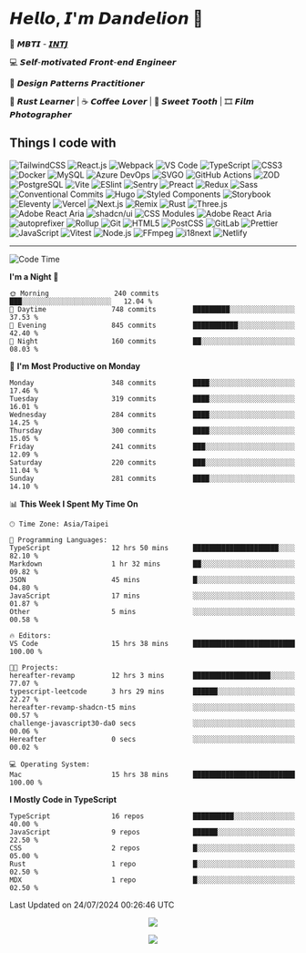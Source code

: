 # 𝙃𝙚𝙡𝙡𝙤, 𝙄'𝙢 𝘿𝙖𝙣𝙙𝙚𝙡𝙞𝙤𝙣 🌼

👀 𝙈𝘽𝙏𝙄 - [𝙄𝙉𝙏𝙅](https://www.16personalities.com/intj-personality)

💻 𝙎𝙚𝙡𝙛-𝙢𝙤𝙩𝙞𝙫𝙖𝙩𝙚𝙙 𝙁𝙧𝙤𝙣𝙩-𝙚𝙣𝙙 𝙀𝙣𝙜𝙞𝙣𝙚𝙚𝙧

🧩 𝘿𝙚𝙨𝙞𝙜𝙣 𝙋𝙖𝙩𝙩𝙚𝙧𝙣𝙨 𝙋𝙧𝙖𝙘𝙩𝙞𝙩𝙞𝙤𝙣𝙚𝙧

🦀 𝙍𝙪𝙨𝙩 𝙇𝙚𝙖𝙧𝙣𝙚𝙧 | ☕️ 𝘾𝙤𝙛𝙛𝙚𝙚 𝙇𝙤𝙫𝙚𝙧 | 🍰 𝙎𝙬𝙚𝙚𝙩 𝙏𝙤𝙤𝙩𝙝 | 🎞️ 𝙁𝙞𝙡𝙢 𝙋𝙝𝙤𝙩𝙤𝙜𝙧𝙖𝙥𝙝𝙚𝙧

## Things I code with

![TailwindCSS](https://img.shields.io/badge/-TailwindCSS-06b6d4?style=flat-square&logo=tailwind-css&logoColor=ffffff)
![React.js](https://img.shields.io/badge/-React.js-61dafb?style=flat-square&logo=react&logoColor=ffffff)
![Webpack](https://img.shields.io/badge/-Webpack-8dd6f9?style=flat-square&logo=webpack&logoColor=ffffff)
![VS Code](https://img.shields.io/badge/-VSCode-007acc?style=flat-square&logo=visual-studio-code)
![TypeScript](https://img.shields.io/badge/-TypeScript-007acc?style=flat-square&logo=typescript&logoColor=ffffff)
![CSS3](https://img.shields.io/badge/-CSS3-1572b6?style=flat-square&logo=css3)
![Docker](https://img.shields.io/badge/-Docker-2496ed?style=flat-square&logo=docker&logoColor=ffffff)
![MySQL](https://img.shields.io/badge/-MySQL-4479a1?style=flat-square&logo=mysql&logoColor=ffffff)
![Azure DevOps](https://img.shields.io/badge/-Azure_DevOps-0078d7?style=flat-square&logo=azuredevops&logoColor=ffffff)
![SVGO](https://img.shields.io/badge/-SVGO-3e7fc1?style=flat-square&logo=svgo&logoColor=ffffff)
![GitHub Actions](https://img.shields.io/badge/-GitHub_Actions-2088ff?style=flat-square&logo=githubactions&logoColor=ffffff)
![ZOD](https://img.shields.io/badge/-ZOD-3e67b1?style=flat-square&logo=zod&logoColor=ffffff)
![PostgreSQL](https://img.shields.io/badge/-PostgreSQL-4169e1?style=flat-square&logo=postgresql&logoColor=ffffff)
![Vite](https://img.shields.io/badge/-Vite-646cff?style=flat-square&logo=vite&logoColor=ffffff)
![ESlint](https://img.shields.io/badge/-ESLint-4b32c3?style=flat-square&logo=eslint)
![Sentry](https://img.shields.io/badge/-Sentry-362d59?style=flat-square&logo=sentry&logoColor=ffffff)
![Preact](https://img.shields.io/badge/-Preact-673ab8?style=flat-square&logo=preact)
![Redux](https://img.shields.io/badge/-Redux-764abc?style=flat-square&logo=redux)
![Sass](https://img.shields.io/badge/-Sass-cc6699?style=flat-square&logo=sass&logoColor=ffffff)
![Conventional Commits](https://img.shields.io/badge/-Conventional_Commits-fe5196?style=flat-square&logo=conventionalcommits&logoColor=ffffff)
![Hugo](https://img.shields.io/badge/-Hugo-ff4088?style=flat-square&logo=hugo&logoColor=ffffff)
![Styled Components](https://img.shields.io/badge/-styled--components-db7093?style=flat-square&logo=styledcomponents&logoColor=ffffff)
![Storybook](https://img.shields.io/badge/-Storybook-ff4785?style=flat-square&logo=storybook&logoColor=ffffff)
![Eleventy](https://img.shields.io/badge/-Eleventy-222222?style=flat-square&logo=eleventy&logoColor=ffffff)
![Vercel](https://img.shields.io/badge/-Vercel-000000?style=flat-square&logo=vercel&logoColor=ffffff)
![Next.js](https://img.shields.io/badge/-Next.js-000000?style=flat-square&logo=next.js&logoColor=ffffff)
![Remix](https://img.shields.io/badge/-Remix-000000?style=flat-square&logo=remix&logoColor=ffffff)
![Rust](https://img.shields.io/badge/-Rust-000000?style=flat-square&logo=rust)
![Three.js](https://img.shields.io/badge/-Three.js-000000?style=flat-square&logo=three.js&logoColor=ffffff)
![Adobe React Aria](https://img.shields.io/badge/-React_Aria-ff0000?style=flat-square&logo=adobe&logoColor=ffffff)
![shadcn/ui](https://img.shields.io/badge/-shadcn/ui-000000?style=flat-square&logo=shadcn/ui&logoColor=ffffff)
![CSS Modules](https://img.shields.io/badge/-CSS_Modules-000000?style=flat-square&logo=cssmodules&logoColor=ffffff)
![Adobe React Aria](https://img.shields.io/badge/-React_Aria-ff0000?style=flat-square&logo=adobe&logoColor=ffffff)
![autoprefixer](https://img.shields.io/badge/-autoprefixer-dd3735?style=flat-square&logo=autoprefixer&logoColor=ffffff)
![Rollup](https://img.shields.io/badge/-Rollup-ec4a3f?style=flat-square&logo=rollupdotjs&logoColor=ffffff)
![Git](https://img.shields.io/badge/-Git-f05032?style=flat-square&logo=git&logoColor=%23ffffff)
![HTML5](https://img.shields.io/badge/-HTML5-e34f26?style=flat-square&logo=html5&logoColor=ffffff)
![PostCSS](https://img.shields.io/badge/-PostCSS-dd3a0a?style=flat-square&logo=postcss&logoColor=ffffff)
![GitLab](https://img.shields.io/badge/-GitLab-fca121?style=flat-square&logo=gitlab)
![Prettier](https://img.shields.io/badge/-Prettier-f7b93e?style=flat-square&logo=prettier&logoColor=ffffff)
![JavaScript](https://img.shields.io/badge/-JavaScript-f7df1e?style=flat-square&logo=javascript&logoColor=000000)
![Vitest](https://img.shields.io/badge/-Vitest-6e9f18?style=flat-square&logo=vitest&logoColor=ffffff)
![Node.js](https://img.shields.io/badge/-Node.js-339933?style=flat-square&logo=node.js&logoColor=ffffff)
![FFmpeg](https://img.shields.io/badge/-FFmpeg-007808?style=flat-square&logo=ffmpeg&logoColor=ffffff)
![i18next](https://img.shields.io/badge/-i18next-26a69a?style=flat-square&logo=i18next&logoColor=ffffff)
![Netlify](https://img.shields.io/badge/-Netlify-00c7b7?style=flat-square&logo=netlify&logoColor=ffffff)

---

<!--START_SECTION:waka-->

![Code Time](http://img.shields.io/badge/Code%20Time-320%20hrs%2051%20mins-blue)

**I'm a Night 🦉**

```text
🌞 Morning                240 commits         ███░░░░░░░░░░░░░░░░░░░░░░   12.04 %
🌆 Daytime                748 commits         █████████░░░░░░░░░░░░░░░░   37.53 %
🌃 Evening                845 commits         ███████████░░░░░░░░░░░░░░   42.40 %
🌙 Night                  160 commits         ██░░░░░░░░░░░░░░░░░░░░░░░   08.03 %
```

📅 **I'm Most Productive on Monday**

```text
Monday                   348 commits         ████░░░░░░░░░░░░░░░░░░░░░   17.46 %
Tuesday                  319 commits         ████░░░░░░░░░░░░░░░░░░░░░   16.01 %
Wednesday                284 commits         ████░░░░░░░░░░░░░░░░░░░░░   14.25 %
Thursday                 300 commits         ████░░░░░░░░░░░░░░░░░░░░░   15.05 %
Friday                   241 commits         ███░░░░░░░░░░░░░░░░░░░░░░   12.09 %
Saturday                 220 commits         ███░░░░░░░░░░░░░░░░░░░░░░   11.04 %
Sunday                   281 commits         ████░░░░░░░░░░░░░░░░░░░░░   14.10 %
```

📊 **This Week I Spent My Time On**

```text
🕑︎ Time Zone: Asia/Taipei

💬 Programming Languages:
TypeScript               12 hrs 50 mins      █████████████████████░░░░   82.10 %
Markdown                 1 hr 32 mins        ██░░░░░░░░░░░░░░░░░░░░░░░   09.82 %
JSON                     45 mins             █░░░░░░░░░░░░░░░░░░░░░░░░   04.80 %
JavaScript               17 mins             ░░░░░░░░░░░░░░░░░░░░░░░░░   01.87 %
Other                    5 mins              ░░░░░░░░░░░░░░░░░░░░░░░░░   00.58 %

🔥 Editors:
VS Code                  15 hrs 38 mins      █████████████████████████   100.00 %

🐱‍💻 Projects:
hereafter-revamp         12 hrs 3 mins       ███████████████████░░░░░░   77.07 %
typescript-leetcode      3 hrs 29 mins       ██████░░░░░░░░░░░░░░░░░░░   22.27 %
hereafter-revamp-shadcn-t5 mins              ░░░░░░░░░░░░░░░░░░░░░░░░░   00.57 %
challenge-javascript30-da0 secs              ░░░░░░░░░░░░░░░░░░░░░░░░░   00.06 %
Hereafter                0 secs              ░░░░░░░░░░░░░░░░░░░░░░░░░   00.02 %

💻 Operating System:
Mac                      15 hrs 38 mins      █████████████████████████   100.00 %
```

**I Mostly Code in TypeScript**

```text
TypeScript               16 repos            ██████████░░░░░░░░░░░░░░░   40.00 %
JavaScript               9 repos             ██████░░░░░░░░░░░░░░░░░░░   22.50 %
CSS                      2 repos             █░░░░░░░░░░░░░░░░░░░░░░░░   05.00 %
Rust                     1 repo              █░░░░░░░░░░░░░░░░░░░░░░░░   02.50 %
MDX                      1 repo              █░░░░░░░░░░░░░░░░░░░░░░░░   02.50 %
```

Last Updated on 24/07/2024 00:26:46 UTC

<!--END_SECTION:waka-->

<p align="center">
  <img src="https://spotify-github-profile.kittinanx.com/api/view?uid=316p7m2vvcxokdsievmqatijttte&cover_image=true&theme=novatorem&show_offline=true&background_color=121212&interchange=false&bar_color=53b14f&bar_color_cover=false">
</p>

<p align="center">
  <img src="https://spotify-recently-played-readme.vercel.app/api?user=316p7m2vvcxokdsievmqatijttte&count=5">
</p>
